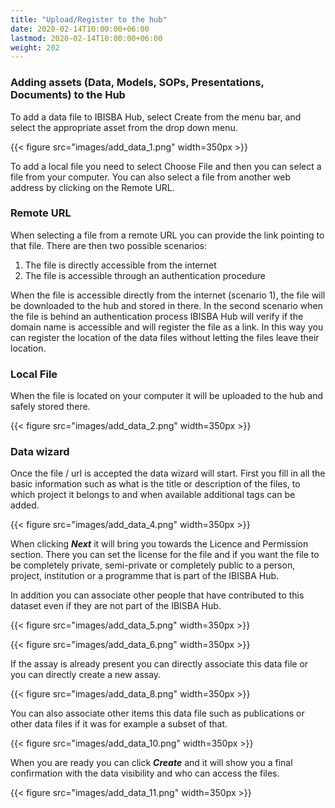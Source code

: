 ```yaml
---
title: "Upload/Register to the hub"
date: 2020-02-14T10:00:00+06:00
lastmod: 2020-02-14T10:00:00+06:00
weight: 202
---
```


### Adding assets (Data, Models, SOPs, Presentations, Documents) to the Hub
To add a data file to IBISBA Hub, select Create from the menu bar, and select the appropriate asset from the drop down menu.

{{< figure src="images/add_data_1.png" width=350px >}}

To add a local file you need to select Choose File and then you can select a file from your computer. You can also select a file from another web address by clicking on the Remote URL.

### Remote URL

When selecting a file from a remote URL you can provide the link pointing to that file. 
There are then two possible scenarios:
 1. The file is directly accessible from the internet
 2. The file is accessible through an authentication procedure

When the file is accessible directly from the internet (scenario 1), the file will be downloaded to the hub and stored in there. In the second scenario when the file is behind an authentication process IBISBA Hub will verify if the domain name is accessible and will register the file as a link. In this way you can register the location of the data files without letting the files leave their location.

### Local File

When the file is located on your computer it will be uploaded to the hub and safely stored there.

{{< figure src="images/add_data_2.png" width=350px >}}

### Data wizard
Once the file / url is accepted the data wizard will start. First you fill in all the basic information such as what is the title or description of the files, to which project it belongs to and when available additional tags can be added.

{{< figure src="images/add_data_4.png" width=350px >}}

When clicking ***Next*** it will bring you towards the Licence and Permission section. There you can set the license for the file and if you want the file to be completely private, semi-private or completely public to a person, project, institution or a programme that is part of the IBISBA Hub.

In addition you can associate other people that have contributed to this dataset even if they are not part of the IBISBA Hub.

{{< figure src="images/add_data_5.png" width=350px >}}

{{< figure src="images/add_data_6.png" width=350px >}}

If the assay is already present you can directly associate this data file or you can directly create a new assay.

{{< figure src="images/add_data_8.png" width=350px >}}

You can also associate other items this data file such as publications or other data files if it was for example a subset of that.

{{< figure src="images/add_data_10.png" width=350px >}}

When you are ready you can click ***Create*** and it will show you a final confirmation with the data visibility and who can access the files.

{{< figure src="images/add_data_11.png" width=350px >}}


